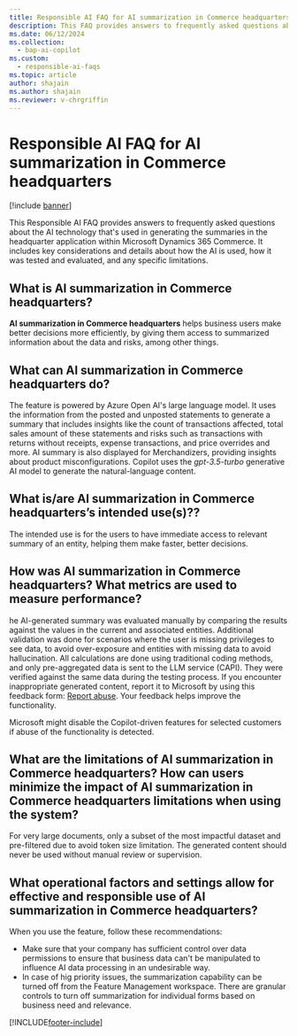 ```yaml
---
title: Responsible AI FAQ for AI summarization in Commerce headquarters
description: This FAQ provides answers to frequently asked questions about the AI technology that is used for generating summaries in Commerce headquarters. It includes key considerations and details about how the AI is used, how it was tested and evaluated, and any specific limitations.
ms.date: 06/12/2024
ms.collection:
  - bap-ai-copilot
ms.custom:
  - responsible-ai-faqs
ms.topic: article
author: shajain
ms.author: shajain
ms.reviewer: v-chrgriffin
---
```


# Responsible AI FAQ for AI summarization in Commerce headquarters

[!include [banner](../includes/banner.md)]

This Responsible AI FAQ provides answers to frequently asked questions about the AI technology that's used in generating the summaries in the headquarter application within Microsoft Dynamics 365 Commerce. It includes key considerations and details about how the AI is used, how it was tested and evaluated, and any specific limitations.

## What is AI summarization in Commerce headquarters?

**AI summarization in Commerce headquarters** helps business users make better decisions more efficiently, by giving them access to summarized information about the data and risks, among other things.

## What can AI summarization in Commerce headquarters do? 
The feature is powered by Azure Open AI's large language model. It uses the information from the posted and unposted statements to generate a summary that includes insights like the count of transactions affected, total sales amount of these statements and risks such as transactions with returns without receipts, expense transactions, and price overrides and more. AI summary is also displayed for Merchandizers, providing insights about product misconfigurations. Copilot uses the *gpt-3.5-turbo* generative AI model to generate the natural-language content. 

## What is/are AI summarization in Commerce headquarters’s intended use(s)??

The intended use is for the users to have immediate access to relevant summary of an entity, helping them make faster, better decisions. 

## How was AI summarization in Commerce headquarters? What metrics are used to measure performance?

he AI-generated summary was evaluated manually by comparing the results against the values in the current and associated entities. Additional validation was done for scenarios where the user is missing privileges to see data, to avoid over-exposure and entities with missing data to avoid hallucination. All calculations are done using traditional coding methods, and only pre-aggregated data is sent to the LLM service (CAPI). They were verified against the same data during the testing process. If you encounter inappropriate generated content, report it to Microsoft by using this feedback form: [Report abuse](https://msrc.microsoft.com/report). Your feedback helps improve the functionality.

Microsoft might disable the Copilot-driven features for selected customers if abuse of the functionality is detected.

## What are the limitations of AI summarization in Commerce headquarters? How can users minimize the impact of AI summarization in Commerce headquarters limitations when using the system?

For very large documents, only a subset of the most impactful dataset and pre-filtered due to avoid token size limitation. The generated content should never be used without manual review or supervision.

## What operational factors and settings allow for effective and responsible use of AI summarization in Commerce headquarters?

When you use the feature, follow these recommendations:

- Make sure that your company has sufficient control over data permissions to ensure that business data can't be manipulated to influence AI data processing in an undesirable way.
- In case of hig priority issues, the summarization capability can be turned off from the Feature Management workspace. There are granular controls to turn off summarization for individual forms based on business need and relevance. 

[!INCLUDE[footer-include](../includes/footer-banner.md)]

